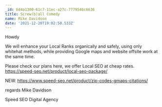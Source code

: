 ```yaml
---
_id: 6d4a1300-61c7-11ec-a27c-777954bc6636
title: Screw(b)all Comedy
name: Mike Davidson
date: '2021-12-20T19:02:50.533Z'
---
```

Howdy 
 
We will enhance your Local Ranks organically and safely, using only whitehat methods, while providing Google maps and website offsite work at the same time. 
 
Please check our plans here, we offer Local SEO at cheap rates. 
https://speed-seo.net/product/local-seo-package/ 
 
NEW: 
https://www.speed-seo.net/product/zip-codes-gmaps-citations/ 
 
regards 
Mike Davidson
 
Speed SEO Digital Agency
